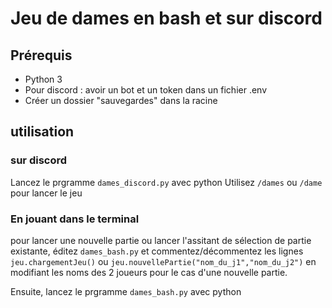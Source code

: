 # Jeu de dames en bash et sur discord
## Prérequis
 - Python 3
 - Pour discord : avoir un bot et un token dans un fichier .env
 - Créer un dossier "sauvegardes" dans la racine
## utilisation
### sur discord
Lancez le prgramme `dames_discord.py` avec python
Utilisez `/dames` ou  `/dame` pour lancer le jeu
### En jouant dans le terminal
pour lancer une nouvelle partie ou lancer l'assitant de sélection de partie existante, éditez `dames_bash.py` et commentez/décommentez les lignes `jeu.chargementJeu()` ou `jeu.nouvellePartie("nom_du_j1","nom_du_j2")` en modifiant les noms des 2 joueurs pour le cas d'une nouvelle partie.

Ensuite, lancez le prgramme `dames_bash.py` avec python

